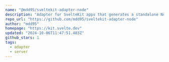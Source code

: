 ```yaml
---
name: "@mdd95/sveltekit-adapter-node"
description: "Adapter for SvelteKit apps that generates a standalone Node server with added support for WebSocket as plugin."
repo_url: "https://github.com/mdd95/sveltekit-adapter-node"
author: "mdd95"
homepage: "https://kit.svelte.dev"
updated: "2024-10-06T11:47:51.483Z"
github_stars: 1
tags: 
  - adapter
  - server
---
```


